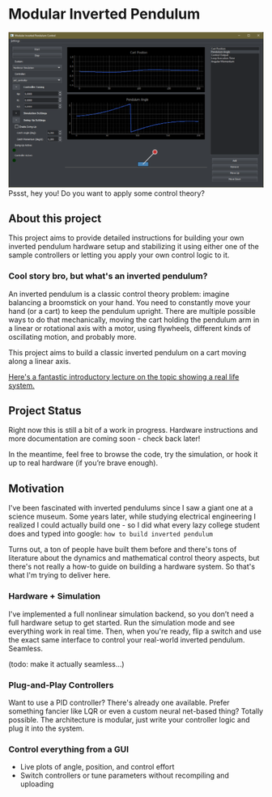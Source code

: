 # Modular Inverted Pendulum
![This is a screenshot of the application main window.](https://github.com/t-bieber/Modular-Inverted-Pendulum/blob/main/images/screenshot_1.png)
Pssst, hey you! Do you want to apply some control theory?

## About this project
This project aims to provide detailed instructions for building your own inverted pendulum hardware setup and stabilizing it using either one of the sample controllers or letting you apply your own control logic to it.
### Cool story bro, but what's an inverted pendulum?
An inverted pendulum is a classic control theory problem: imagine balancing a broomstick on your hand. You need to constantly move your hand (or a cart) to keep the pendulum upright. There are multiple possible ways to do that mechanically, moving the cart holding the pendulum arm in a linear or rotational axis with a motor, using flywheels,  different kinds of oscillating motion, and probably more.

This project aims to build a classic inverted pendulum on a cart moving along a linear axis. 

[Here's a fantastic introductory lecture on the topic showing a real life system.](https://www.youtube.com/watch?v=D3bblng-Kcc)

## Project Status
Right now this is still a bit of a work in progress. Hardware instructions and more documentation are coming soon - check back later!

In the meantime, feel free to browse the code, try the simulation, or hook it up to real hardware (if you’re brave enough).


## Motivation

I've been fascinated with inverted pendulums since I saw a giant one at a science museum. Some years later, while studying electrical engineering I realized I could actually build one - so I did what every lazy college student does and typed into google: `how to build inverted pendulum`

Turns out, a ton of people have built them before and there's tons of literature about the dynamics and mathematical control theory aspects, but there's not really a how-to guide on building a hardware system. So that's what I'm trying to deliver here.

### Hardware + Simulation 
I've implemented a full nonlinear simulation backend, so you don’t need a full hardware setup to get started. Run the simulation mode and see everything work in real time. Then, when you're ready, flip a switch and use the exact same interface to control your real-world inverted pendulum. Seamless.

(todo: make it actually seamless...)

### Plug-and-Play Controllers
Want to use a PID controller? There's already one available. Prefer something fancier like LQR or even a custom neural net-based thing? Totally possible. The architecture is modular, just write your controller logic and plug it into the system.

### Control everything from a GUI
- Live plots of angle, position, and control effort
- Switch controllers or tune parameters without recompiling and uploading
